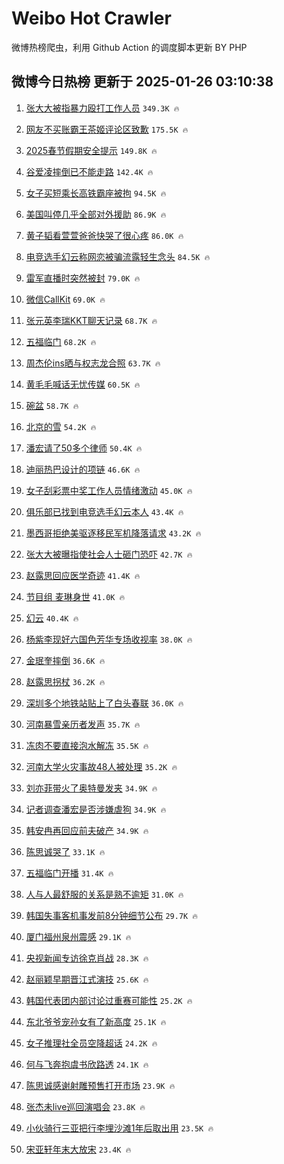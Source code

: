 # Weibo Hot Crawler 



微博热榜爬虫，利用 Github Action 的调度脚本更新 BY PHP 


## 微博今日热榜 更新于 2025-01-26 03:10:38 
1. [张大大被指暴力殴打工作人员](https://s.weibo.com/weibo?q=%23%E5%BC%A0%E5%A4%A7%E5%A4%A7%E8%A2%AB%E6%8C%87%E6%9A%B4%E5%8A%9B%E6%AE%B4%E6%89%93%E5%B7%A5%E4%BD%9C%E4%BA%BA%E5%91%98%23&t=31&band_rank=1&Refer=top) `349.3K 🔥` 

1. [网友不买账霸王茶姬评论区致歉](https://s.weibo.com/weibo?q=%23%E7%BD%91%E5%8F%8B%E4%B8%8D%E4%B9%B0%E8%B4%A6%E9%9C%B8%E7%8E%8B%E8%8C%B6%E5%A7%AC%E8%AF%84%E8%AE%BA%E5%8C%BA%E8%87%B4%E6%AD%89%23&t=31&band_rank=2&Refer=top) `175.5K 🔥` 

1. [2025春节假期安全提示](https://s.weibo.com/weibo?q=%232025%E6%98%A5%E8%8A%82%E5%81%87%E6%9C%9F%E5%AE%89%E5%85%A8%E6%8F%90%E7%A4%BA%23&t=31&band_rank=3&Refer=top) `149.8K 🔥` 

1. [谷爱凌摔倒已不能走路](https://s.weibo.com/weibo?q=%23%E8%B0%B7%E7%88%B1%E5%87%8C%E6%91%94%E5%80%92%E5%B7%B2%E4%B8%8D%E8%83%BD%E8%B5%B0%E8%B7%AF%23&t=31&band_rank=4&Refer=top) `142.4K 🔥` 

1. [女子买短乘长高铁霸座被拘](https://s.weibo.com/weibo?q=%23%E5%A5%B3%E5%AD%90%E4%B9%B0%E7%9F%AD%E4%B9%98%E9%95%BF%E9%AB%98%E9%93%81%E9%9C%B8%E5%BA%A7%E8%A2%AB%E6%8B%98%23&t=31&band_rank=5&Refer=top) `94.5K 🔥` 

1. [美国叫停几乎全部对外援助](https://s.weibo.com/weibo?q=%23%E7%BE%8E%E5%9B%BD%E5%8F%AB%E5%81%9C%E5%87%A0%E4%B9%8E%E5%85%A8%E9%83%A8%E5%AF%B9%E5%A4%96%E6%8F%B4%E5%8A%A9%23&t=31&band_rank=6&Refer=top) `86.9K 🔥` 

1. [黄子韬看萱萱爸爸快哭了很心疼](https://s.weibo.com/weibo?q=%23%E9%BB%84%E5%AD%90%E9%9F%AC%E7%9C%8B%E8%90%B1%E8%90%B1%E7%88%B8%E7%88%B8%E5%BF%AB%E5%93%AD%E4%BA%86%E5%BE%88%E5%BF%83%E7%96%BC%23&t=31&band_rank=7&Refer=top) `86.0K 🔥` 

1. [电竞选手幻云称网恋被骗流露轻生念头](https://s.weibo.com/weibo?q=%23%E7%94%B5%E7%AB%9E%E9%80%89%E6%89%8B%E5%B9%BB%E4%BA%91%E7%A7%B0%E7%BD%91%E6%81%8B%E8%A2%AB%E9%AA%97%E6%B5%81%E9%9C%B2%E8%BD%BB%E7%94%9F%E5%BF%B5%E5%A4%B4%23&t=31&band_rank=8&Refer=top) `84.5K 🔥` 

1. [雷军直播时突然被封](https://s.weibo.com/weibo?q=%23%E9%9B%B7%E5%86%9B%E7%9B%B4%E6%92%AD%E6%97%B6%E7%AA%81%E7%84%B6%E8%A2%AB%E5%B0%81%23&t=31&band_rank=9&Refer=top) `79.0K 🔥` 

1. [微信CallKit](https://s.weibo.com/weibo?q=%E5%BE%AE%E4%BF%A1CallKit&t=31&band_rank=10&Refer=top) `69.0K 🔥` 

1. [张元英李瑞KKT聊天记录](https://s.weibo.com/weibo?q=%23%E5%BC%A0%E5%85%83%E8%8B%B1%E6%9D%8E%E7%91%9EKKT%E8%81%8A%E5%A4%A9%E8%AE%B0%E5%BD%95%23&t=31&band_rank=11&Refer=top) `68.7K 🔥` 

1. [五福临门](https://s.weibo.com/weibo?q=%E4%BA%94%E7%A6%8F%E4%B8%B4%E9%97%A8&t=31&band_rank=12&Refer=top) `68.2K 🔥` 

1. [周杰伦ins晒与权志龙合照](https://s.weibo.com/weibo?q=%23%E5%91%A8%E6%9D%B0%E4%BC%A6ins%E6%99%92%E4%B8%8E%E6%9D%83%E5%BF%97%E9%BE%99%E5%90%88%E7%85%A7%23&t=31&band_rank=13&Refer=top) `63.7K 🔥` 

1. [黄毛毛喊话无忧传媒](https://s.weibo.com/weibo?q=%23%E9%BB%84%E6%AF%9B%E6%AF%9B%E5%96%8A%E8%AF%9D%E6%97%A0%E5%BF%A7%E4%BC%A0%E5%AA%92%23&t=31&band_rank=14&Refer=top) `60.5K 🔥` 

1. [碗盆](https://s.weibo.com/weibo?q=%E7%A2%97%E7%9B%86&t=31&band_rank=15&Refer=top) `58.7K 🔥` 

1. [北京的雪](https://s.weibo.com/weibo?q=%23%E5%8C%97%E4%BA%AC%E7%9A%84%E9%9B%AA%23&t=31&band_rank=16&Refer=top) `54.2K 🔥` 

1. [潘宏请了50多个律师](https://s.weibo.com/weibo?q=%23%E6%BD%98%E5%AE%8F%E8%AF%B7%E4%BA%8650%E5%A4%9A%E4%B8%AA%E5%BE%8B%E5%B8%88%23&t=31&band_rank=17&Refer=top) `50.4K 🔥` 

1. [迪丽热巴设计的项链](https://s.weibo.com/weibo?q=%23%E8%BF%AA%E4%B8%BD%E7%83%AD%E5%B7%B4%E8%AE%BE%E8%AE%A1%E7%9A%84%E9%A1%B9%E9%93%BE%23&t=31&band_rank=18&Refer=top) `46.6K 🔥` 

1. [女子刮彩票中奖工作人员情绪激动](https://s.weibo.com/weibo?q=%23%E5%A5%B3%E5%AD%90%E5%88%AE%E5%BD%A9%E7%A5%A8%E4%B8%AD%E5%A5%96%E5%B7%A5%E4%BD%9C%E4%BA%BA%E5%91%98%E6%83%85%E7%BB%AA%E6%BF%80%E5%8A%A8%23&t=31&band_rank=19&Refer=top) `45.0K 🔥` 

1. [俱乐部已找到电竞选手幻云本人](https://s.weibo.com/weibo?q=%23%E4%BF%B1%E4%B9%90%E9%83%A8%E5%B7%B2%E6%89%BE%E5%88%B0%E7%94%B5%E7%AB%9E%E9%80%89%E6%89%8B%E5%B9%BB%E4%BA%91%E6%9C%AC%E4%BA%BA%23&t=31&band_rank=20&Refer=top) `43.4K 🔥` 

1. [墨西哥拒绝美驱逐移民军机降落请求](https://s.weibo.com/weibo?q=%E5%A2%A8%E8%A5%BF%E5%93%A5%E6%8B%92%E7%BB%9D%E7%BE%8E%E9%A9%B1%E9%80%90%E7%A7%BB%E6%B0%91%E5%86%9B%E6%9C%BA%E9%99%8D%E8%90%BD%E8%AF%B7%E6%B1%82&t=31&band_rank=21&Refer=top) `43.2K 🔥` 

1. [张大大被曝指使社会人士砸门恐吓](https://s.weibo.com/weibo?q=%23%E5%BC%A0%E5%A4%A7%E5%A4%A7%E8%A2%AB%E6%9B%9D%E6%8C%87%E4%BD%BF%E7%A4%BE%E4%BC%9A%E4%BA%BA%E5%A3%AB%E7%A0%B8%E9%97%A8%E6%81%90%E5%90%93%23&t=31&band_rank=22&Refer=top) `42.7K 🔥` 

1. [赵露思回应医学奇迹](https://s.weibo.com/weibo?q=%23%E8%B5%B5%E9%9C%B2%E6%80%9D%E5%9B%9E%E5%BA%94%E5%8C%BB%E5%AD%A6%E5%A5%87%E8%BF%B9%23&t=31&band_rank=23&Refer=top) `41.4K 🔥` 

1. [节目组 麦琳身世](https://s.weibo.com/weibo?q=%E8%8A%82%E7%9B%AE%E7%BB%84%20%E9%BA%A6%E7%90%B3%E8%BA%AB%E4%B8%96&t=31&band_rank=24&Refer=top) `41.0K 🔥` 

1. [幻云](https://s.weibo.com/weibo?q=%E5%B9%BB%E4%BA%91&t=31&band_rank=25&Refer=top) `40.4K 🔥` 

1. [杨紫李现好六国色芳华专场收视率](https://s.weibo.com/weibo?q=%23%E6%9D%A8%E7%B4%AB%E6%9D%8E%E7%8E%B0%E5%A5%BD%E5%85%AD%E5%9B%BD%E8%89%B2%E8%8A%B3%E5%8D%8E%E4%B8%93%E5%9C%BA%E6%94%B6%E8%A7%86%E7%8E%87%23&t=31&band_rank=26&Refer=top) `38.0K 🔥` 

1. [金珉奎摔倒](https://s.weibo.com/weibo?q=%23%E9%87%91%E7%8F%89%E5%A5%8E%E6%91%94%E5%80%92%23&t=31&band_rank=27&Refer=top) `36.6K 🔥` 

1. [赵露思拐杖](https://s.weibo.com/weibo?q=%E8%B5%B5%E9%9C%B2%E6%80%9D%E6%8B%90%E6%9D%96&t=31&band_rank=28&Refer=top) `36.2K 🔥` 

1. [深圳多个地铁站贴上了白头春联](https://s.weibo.com/weibo?q=%23%E6%B7%B1%E5%9C%B3%E5%A4%9A%E4%B8%AA%E5%9C%B0%E9%93%81%E7%AB%99%E8%B4%B4%E4%B8%8A%E4%BA%86%E7%99%BD%E5%A4%B4%E6%98%A5%E8%81%94%23&t=31&band_rank=29&Refer=top) `36.0K 🔥` 

1. [河南暴雪亲历者发声](https://s.weibo.com/weibo?q=%23%E6%B2%B3%E5%8D%97%E6%9A%B4%E9%9B%AA%E4%BA%B2%E5%8E%86%E8%80%85%E5%8F%91%E5%A3%B0%23&t=31&band_rank=30&Refer=top) `35.7K 🔥` 

1. [冻肉不要直接泡水解冻](https://s.weibo.com/weibo?q=%23%E5%86%BB%E8%82%89%E4%B8%8D%E8%A6%81%E7%9B%B4%E6%8E%A5%E6%B3%A1%E6%B0%B4%E8%A7%A3%E5%86%BB%23&t=31&band_rank=31&Refer=top) `35.5K 🔥` 

1. [河南大学火灾事故48人被处理](https://s.weibo.com/weibo?q=%23%E6%B2%B3%E5%8D%97%E5%A4%A7%E5%AD%A6%E7%81%AB%E7%81%BE%E4%BA%8B%E6%95%8548%E4%BA%BA%E8%A2%AB%E5%A4%84%E7%90%86%23&t=31&band_rank=32&Refer=top) `35.2K 🔥` 

1. [刘亦菲带火了奥特曼发夹](https://s.weibo.com/weibo?q=%23%E5%88%98%E4%BA%A6%E8%8F%B2%E5%B8%A6%E7%81%AB%E4%BA%86%E5%A5%A5%E7%89%B9%E6%9B%BC%E5%8F%91%E5%A4%B9%23&t=31&band_rank=33&Refer=top) `34.9K 🔥` 

1. [记者调查潘宏是否涉嫌虐狗](https://s.weibo.com/weibo?q=%23%E8%AE%B0%E8%80%85%E8%B0%83%E6%9F%A5%E6%BD%98%E5%AE%8F%E6%98%AF%E5%90%A6%E6%B6%89%E5%AB%8C%E8%99%90%E7%8B%97%23&t=31&band_rank=34&Refer=top) `34.9K 🔥` 

1. [韩安冉再回应前夫破产](https://s.weibo.com/weibo?q=%23%E9%9F%A9%E5%AE%89%E5%86%89%E5%86%8D%E5%9B%9E%E5%BA%94%E5%89%8D%E5%A4%AB%E7%A0%B4%E4%BA%A7%23&t=31&band_rank=35&Refer=top) `34.9K 🔥` 

1. [陈思诚哭了](https://s.weibo.com/weibo?q=%23%E9%99%88%E6%80%9D%E8%AF%9A%E5%93%AD%E4%BA%86%23&t=31&band_rank=36&Refer=top) `33.1K 🔥` 

1. [五福临门开播](https://s.weibo.com/weibo?q=%23%E4%BA%94%E7%A6%8F%E4%B8%B4%E9%97%A8%E5%BC%80%E6%92%AD%23&t=31&band_rank=37&Refer=top) `31.4K 🔥` 

1. [人与人最舒服的关系是熟不逾矩](https://s.weibo.com/weibo?q=%23%E4%BA%BA%E4%B8%8E%E4%BA%BA%E6%9C%80%E8%88%92%E6%9C%8D%E7%9A%84%E5%85%B3%E7%B3%BB%E6%98%AF%E7%86%9F%E4%B8%8D%E9%80%BE%E7%9F%A9%23&t=31&band_rank=38&Refer=top) `31.0K 🔥` 

1. [韩国失事客机事发前8分钟细节公布](https://s.weibo.com/weibo?q=%23%E9%9F%A9%E5%9B%BD%E5%A4%B1%E4%BA%8B%E5%AE%A2%E6%9C%BA%E4%BA%8B%E5%8F%91%E5%89%8D8%E5%88%86%E9%92%9F%E7%BB%86%E8%8A%82%E5%85%AC%E5%B8%83%23&t=31&band_rank=39&Refer=top) `29.7K 🔥` 

1. [厦门福州泉州震感](https://s.weibo.com/weibo?q=%23%E5%8E%A6%E9%97%A8%E7%A6%8F%E5%B7%9E%E6%B3%89%E5%B7%9E%E9%9C%87%E6%84%9F%23&t=31&band_rank=40&Refer=top) `29.1K 🔥` 

1. [央视新闻专访徐克肖战](https://s.weibo.com/weibo?q=%23%E5%A4%AE%E8%A7%86%E6%96%B0%E9%97%BB%E4%B8%93%E8%AE%BF%E5%BE%90%E5%85%8B%E8%82%96%E6%88%98%23&t=31&band_rank=41&Refer=top) `28.3K 🔥` 

1. [赵丽颖早期晋江式演技](https://s.weibo.com/weibo?q=%23%E8%B5%B5%E4%B8%BD%E9%A2%96%E6%97%A9%E6%9C%9F%E6%99%8B%E6%B1%9F%E5%BC%8F%E6%BC%94%E6%8A%80%23&t=31&band_rank=42&Refer=top) `25.6K 🔥` 

1. [韩国代表团内部讨论过重赛可能性](https://s.weibo.com/weibo?q=%23%E9%9F%A9%E5%9B%BD%E4%BB%A3%E8%A1%A8%E5%9B%A2%E5%86%85%E9%83%A8%E8%AE%A8%E8%AE%BA%E8%BF%87%E9%87%8D%E8%B5%9B%E5%8F%AF%E8%83%BD%E6%80%A7%23&t=31&band_rank=43&Refer=top) `25.2K 🔥` 

1. [东北爷爷宠孙女有了新高度](https://s.weibo.com/weibo?q=%23%E4%B8%9C%E5%8C%97%E7%88%B7%E7%88%B7%E5%AE%A0%E5%AD%99%E5%A5%B3%E6%9C%89%E4%BA%86%E6%96%B0%E9%AB%98%E5%BA%A6%23&t=31&band_rank=44&Refer=top) `25.1K 🔥` 

1. [女子推理社全员空降超话](https://s.weibo.com/weibo?q=%23%E5%A5%B3%E5%AD%90%E6%8E%A8%E7%90%86%E7%A4%BE%E5%85%A8%E5%91%98%E7%A9%BA%E9%99%8D%E8%B6%85%E8%AF%9D%23&t=31&band_rank=45&Refer=top) `24.2K 🔥` 

1. [何与飞奔抱虞书欣路透](https://s.weibo.com/weibo?q=%23%E4%BD%95%E4%B8%8E%E9%A3%9E%E5%A5%94%E6%8A%B1%E8%99%9E%E4%B9%A6%E6%AC%A3%E8%B7%AF%E9%80%8F%23&t=31&band_rank=46&Refer=top) `24.1K 🔥` 

1. [陈思诚感谢射雕预售打开市场](https://s.weibo.com/weibo?q=%23%E9%99%88%E6%80%9D%E8%AF%9A%E6%84%9F%E8%B0%A2%E5%B0%84%E9%9B%95%E9%A2%84%E5%94%AE%E6%89%93%E5%BC%80%E5%B8%82%E5%9C%BA%23&t=31&band_rank=47&Refer=top) `23.9K 🔥` 

1. [张杰未live巡回演唱会](https://s.weibo.com/weibo?q=%23%E5%BC%A0%E6%9D%B0%E6%9C%AAlive%E5%B7%A1%E5%9B%9E%E6%BC%94%E5%94%B1%E4%BC%9A%23&t=31&band_rank=48&Refer=top) `23.8K 🔥` 

1. [小伙骑行三亚把行李埋沙滩1年后取出用](https://s.weibo.com/weibo?q=%23%E5%B0%8F%E4%BC%99%E9%AA%91%E8%A1%8C%E4%B8%89%E4%BA%9A%E6%8A%8A%E8%A1%8C%E6%9D%8E%E5%9F%8B%E6%B2%99%E6%BB%A91%E5%B9%B4%E5%90%8E%E5%8F%96%E5%87%BA%E7%94%A8%23&t=31&band_rank=49&Refer=top) `23.5K 🔥` 

1. [宋亚轩年末大放宋](https://s.weibo.com/weibo?q=%23%E5%AE%8B%E4%BA%9A%E8%BD%A9%E5%B9%B4%E6%9C%AB%E5%A4%A7%E6%94%BE%E5%AE%8B%23&t=31&band_rank=50&Refer=top) `23.4K 🔥` 

